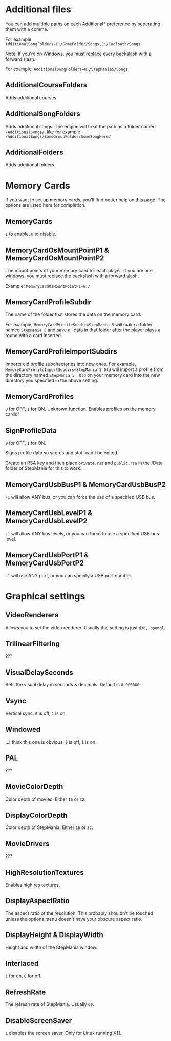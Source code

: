 # Additional files
You can add multiple paths on each Additional* preference by seperating them with a comma.

For example:
`AdditionalSongFolders=C:/SomeFolder/Songs,E:/Coolpath/Songs`

Note: If you're on Windows, you must replace every backslash with a forward slash.

For example:
`AdditionalSongFolders=H:/StepMania5/Songs`

## AdditionalCourseFolders

Adds additional courses.

## AdditionalSongFolders

Adds additional songs. The engine will treat the path as a folder named `/AdditionalSongs/`, like for example `/AdditionalSongs/SomeGroupFolder/SomeSongHere/`

## AdditionalFolders

Adds additional folders.

# Memory Cards

If you want to set up memory cards, you'll find better help on [this page](https://github.com/stepmania/stepmania/wiki/Creating-Static-Mount-Points-For-USB-Profiles-(Linux)). The options are listed here for completion.

## MemoryCards

`1` to enable, `0` to disable.

## MemoryCardOsMountPointP1 & MemoryCardOsMountPointP2

The mount points of your memory card for each player. If you are one windows, you must replace the backslash with a forward slash.

Example: `MemoryCardOsMountPointP1=G:/`

## MemoryCardProfileSubdir

The name of the folder that stores the data on the memory card.

For example, `MemoryCardProfileSubdir=StepMania 5` will make a folder named `StepMania 5` and save all data in that folder after the player plays a round with a card inserted.

## MemoryCardProfileImportSubdirs

Imports old profile subdirectories into new ones. For example, `MemoryCardProfileImportSubdirs=StepMania 5 Old` will import a profile from the directory named `StepMania 5  Old` on your memory card into the new directory you specified in the above setting.

## MemoryCardProfiles

`0` for OFF, `1` for ON. Unknown function. Enables profiles on the memory cards?

## SignProfileData

`0` for OFF, `1` for ON.

Signs profile data so scores and stuff can't be edited.

Create an RSA key and then place `private.rsa` and `public.rsa` in the /Data folder of StepMania for this to work.


## MemoryCardUsbBusP1 & MemoryCardUsbBusP2

`-1` will allow ANY bus, or you can force the use of a specified USB bus.

## MemoryCardUsbLevelP1 & MemoryCardUsbLevelP2

`-1` will allow ANY bus levels, or you can force to use a specified USB bus level.

## MemoryCardUsbPortP1 & MemoryCardUsbPortP2

`-1` will use ANY port, or you can specify a USB port number.

# Graphical settings

## VideoRenderers

Allows you to set the video renderer. Usually this setting is just `d3d, opengl`.

## TrilinearFiltering

???

## VisualDelaySeconds

Sets the visual delay in seconds & decimals. Default is `0.000000`.

## Vsync

Vertical sync. `0` is off, `1` is on.

## Windowed

...I think this one is obvious. `0` is off, `1` is on.

## PAL

???

## MovieColorDepth

Color depth of movies. Either `16` or `32`.

## DisplayColorDepth

Color depth of StepMania. Either `16` or `32`.

## MovieDrivers

???

## HighResolutionTextures

Enables high res textures.

## DisplayAspectRatio

The aspect ratio of the resolution. This probably shouldn't be touched unless the options menu doesn't have your obscure aspect ratio.

## DisplayHeight & DisplayWidth

Height and width of the StepMania window.

## Interlaced

`1` for on, `0` for off.

## RefreshRate

The refresh rate of StepMania. Usually `60`.

## DisableScreenSaver

`1` disables the screen saver. Only for Linux running X11.